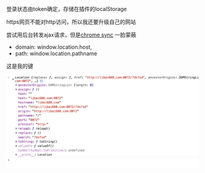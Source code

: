 登录状态由token确定，存储在插件的localStorage

https网页不能对http访问，所以我还要升级自己的网站

尝试用后台转发ajax请求，但是[chrome sync](https://stackoverflow.com/questions/20077487/chrome-extension-message-passing-response-not-sent/20077854#20077854)
一脸蒙蔽

 - domain: window.location.host,
 - path: window.location.pathname
 
 这是我的键
 
 ![](./pathname.png)
